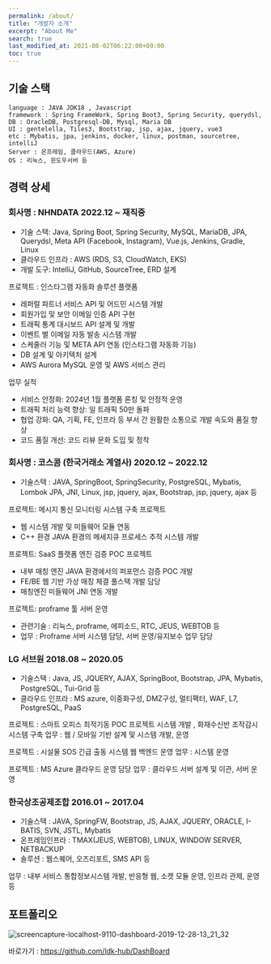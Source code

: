 ```yaml
---
permalink: /about/
title: "개발자 소개"
excerpt: "About Me"
search: true
last_modified_at: 2021-08-02T06:22:00+09:00
toc: true
---
```


## 기술 스택
```
language : JAVA JDK18 , Javascript
framework : Spring FrameWork, Spring Boot3, Spring Security, querydsl, 
DB : OracleDB, Postgresql-DB, Mysql, Maria DB
UI : gentelella, Tiles3, Bootstrap, jsp, ajax, jquery, vue3
etc : Mybatis, jpa, jenkins, docker, linux, postman, sourcetree, intelliJ 
Server : 온프레임, 클라우드(AWS, Azure)  
OS : 리눅스, 윈도우서버 등  
```

  

## 경력 상세
### 회사명 : NHNDATA 2022.12 ~ 재직중
* 기술 스택: Java, Spring Boot, Spring Security, MySQL, MariaDB, JPA, Querydsl, Meta API (Facebook, Instagram), Vue.js, Jenkins, Gradle, Linux
* 클라우드 인프라 : AWS (RDS, S3, CloudWatch, EKS)
* 개발 도구: IntelliJ, GitHub, SourceTree, ERD 설계

프로젝트 : 인스타그램 자동화 솔루션 플랫폼
- 레퍼럴 파트너 서비스 API 및 어드민 시스템 개발
- 회원가입 및 보안 이메일 인증 API 구현
- 트래픽 통계 대시보드 API 설계 및 개발
- 이벤트 별 이메일 자동 발송 시스템 개발
- 스케줄러 기능 및 META API 연동 (인스타그램 자동화 기능)
- DB 설계 및 아키텍처 설계
- AWS Aurora MySQL 운영 및 AWS 서비스 관리

업무 실적
- 서비스 안정화: 2024년 1월 플랫폼 론칭 및 안정적 운영
- 트래픽 처리 능력 향상: 일 트래픽 50만 돌파
- 협업 강화: QA, 기획, FE, 인프라 등 부서 간 원활한 소통으로 개발 속도와 품질 향상
- 코드 품질 개선: 코드 리뷰 문화 도입 및 정착
  
  
### 회사명 : 코스콤 (한국거래소 계열사) 2020.12 ~ 2022.12
* 기술스택 : JAVA, SpringBoot, SpringSecurity, PostgreSQL, Mybatis, Lombok JPA, JNI, Linux, jsp, jquery, ajax, Bootstrap, jsp, jquery, ajax 등

프로젝트: 메시지 통신 모니터링 시스템 구축 프로젝트
- 웹 시스템 개발 및 미들웨어 모듈 연동
- C++ 환경 JAVA 환경의 메세지큐 프로세스 추적 시스템 개발

프로젝트: SaaS 플랫폼 엔진 검증 POC 프로젝트
- 내부 매칭 엔진 JAVA 환경에서의 퍼포먼스 검증 POC 개발
- FE/BE 웹 기반 가상 매칭 체결 풀스택 개발 담당 
- 매칭엔진 미들웨어 JNI 연동 개발

프로젝트: proframe 툴 서버 운영
- 관련기술 : 리눅스, proframe, 에피소드, RTC, JEUS, WEBTOB 등
- 업무 : Proframe 서버 시스템 담당, 서버 운영/유지보수 업무 담당
  
  
### LG 서브원 2018.08 ~ 2020.05  
* 기술스택 : Java, JS, JQUERY, AJAX, SpringBoot, Bootstrap, JPA, Mybatis, PostgreSQL, Tui-Grid 등
* 클라우드 인프라 : MS azure, 이중화구성, DMZ구성, 멀티팩터, WAF, L7, PostgreSQL, PaaS

프로젝트 : 스마트 오피스 최적기동 POC 프로젝트 시스템 개발 , 화재수신반 조작감시 시스템 구축
업무 : 웹 / 모바일 기반 설계 및 시스템 개발, 운영

프로젝트 : 시설물 SOS 긴급 출동 시스템 웹 백엔드 운영
업무 : 시스템 운영

프로젝트 : MS Azure 클라우드 운영 담당
업무 : 클라우드 서버 설계 및 이관, 서버 운영
  
  
### 한국상조공제조합 2016.01 ~ 2017.04
* 기술스택 : JAVA, SpringFW, Bootstrap, JS, AJAX, JQUERY, ORACLE, I-BATIS, SVN, JSTL, Mybatis
* 온프레임인프라 : TMAX(JEUS, WEBTOB), LINUX, WINDOW SERVER, NETBACKUP
* 솔루션 : 웹스퀘어, 오즈리포트, SMS API 등

업무 : 내부 서비스 통합정보시스템 개발, 반응형 웹, 소켓 모듈 운영, 인프라 관제, 운영 등
    

## 포트폴리오
![screencapture-localhost-9110-dashboard-2019-12-28-13_21_32](https://user-images.githubusercontent.com/12209348/71538837-455f3000-2975-11ea-9f2c-240ce6180186.png)  

바로가기 : https://github.com/ldk-hub/DashBoard  
